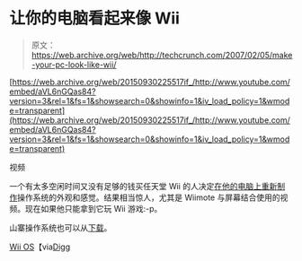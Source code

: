 # 让你的电脑看起来像 Wii 

> 原文：<https://web.archive.org/web/http://techcrunch.com/2007/02/05/make-your-pc-look-like-wii/>

 [https://web.archive.org/web/20150930225517if_/http://www.youtube.com/embed/aVL6nGQas84?version=3&rel=1&fs=1&showsearch=0&showinfo=1&iv_load_policy=1&wmode=transparent](https://web.archive.org/web/20150930225517if_/http://www.youtube.com/embed/aVL6nGQas84?version=3&rel=1&fs=1&showsearch=0&showinfo=1&iv_load_policy=1&wmode=transparent)

视频

一个有太多空闲时间又没有足够的钱买任天堂 Wii 的人决定[在他的电脑上重新制作](https://web.archive.org/web/20150930225517/http://www.wiili.org/index.php/Wii_os)操作系统的外观和感觉。结果相当惊人，尤其是 Wiimote 与屏幕结合使用的视频。现在如果他只能拿到它玩 Wii 游戏:-p。

山寨操作系统也可以从[下载](https://web.archive.org/web/20150930225517/http://www.zshare.net/download/wii-os-zip.html)。

[Wii OS](https://web.archive.org/web/20150930225517/http://www.wiili.org/index.php/Wii_os)【via[Digg](https://web.archive.org/web/20150930225517/http://digg.com/gaming_news/Wii_OS_now_available_for_download)